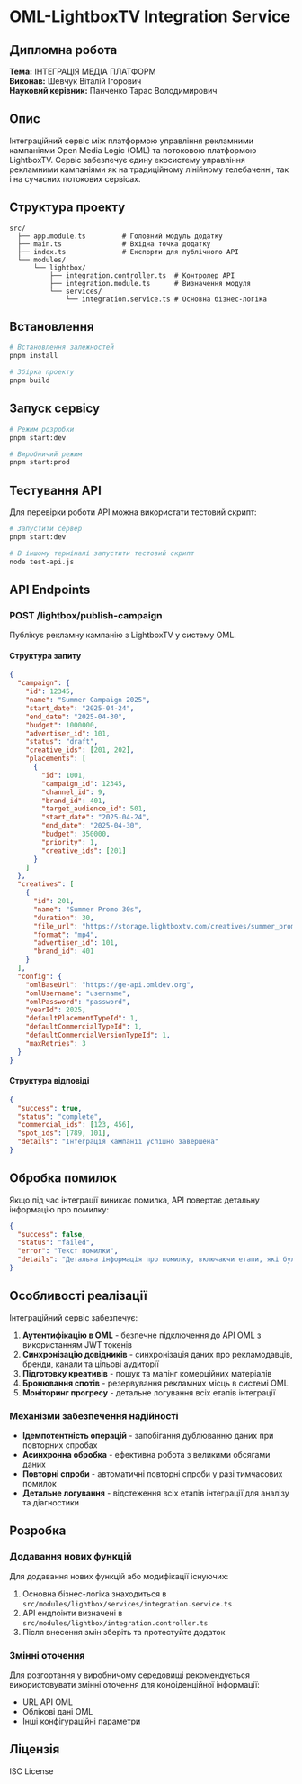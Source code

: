 # OML-LightboxTV Integration Service

## Дипломна робота
**Тема:** ІНТЕГРАЦІЯ МЕДІА ПЛАТФОРМ  
**Виконав:** Шевчук Віталій Ігорович  
**Науковий керівник:** Панченко Тарас Володимирович

## Опис

Інтеграційний сервіс між платформою управління рекламними кампаніями Open Media Logic (OML) та потоковою платформою LightboxTV. Сервіс забезпечує єдину екосистему управління рекламними кампаніями як на традиційному лінійному телебаченні, так і на сучасних потокових сервісах.

## Структура проекту

```
src/
  ├── app.module.ts         # Головний модуль додатку
  ├── main.ts               # Вхідна точка додатку
  ├── index.ts              # Експорти для публічного API
  └── modules/
      └── lightbox/
          ├── integration.controller.ts  # Контролер API
          ├── integration.module.ts      # Визначення модуля
          └── services/
              └── integration.service.ts # Основна бізнес-логіка
```

## Встановлення

```bash
# Встановлення залежностей
pnpm install

# Збірка проекту
pnpm build
```

## Запуск сервісу

```bash
# Режим розробки
pnpm start:dev

# Виробничий режим
pnpm start:prod
```

## Тестування API

Для перевірки роботи API можна використати тестовий скрипт:

```bash
# Запустити сервер
pnpm start:dev

# В іншому терміналі запустити тестовий скрипт
node test-api.js
```

## API Endpoints

### POST /lightbox/publish-campaign

Публікує рекламну кампанію з LightboxTV у систему OML.

#### Структура запиту

```json
{
  "campaign": {
    "id": 12345,
    "name": "Summer Campaign 2025",
    "start_date": "2025-04-24",
    "end_date": "2025-04-30",
    "budget": 1000000,
    "advertiser_id": 101,
    "status": "draft",
    "creative_ids": [201, 202],
    "placements": [
      {
        "id": 1001,
        "campaign_id": 12345,
        "channel_id": 9,
        "brand_id": 401,
        "target_audience_id": 501,
        "start_date": "2025-04-24",
        "end_date": "2025-04-30",
        "budget": 350000,
        "priority": 1,
        "creative_ids": [201]
      }
    ]
  },
  "creatives": [
    {
      "id": 201,
      "name": "Summer Promo 30s",
      "duration": 30,
      "file_url": "https://storage.lightboxtv.com/creatives/summer_promo_30s.mp4",
      "format": "mp4",
      "advertiser_id": 101,
      "brand_id": 401
    }
  ],
  "config": {
    "omlBaseUrl": "https://ge-api.omldev.org",
    "omlUsername": "username",
    "omlPassword": "password",
    "yearId": 2025,
    "defaultPlacementTypeId": 1,
    "defaultCommercialTypeId": 1,
    "defaultCommercialVersionTypeId": 1,
    "maxRetries": 3
  }
}
```

#### Структура відповіді

```json
{
  "success": true,
  "status": "complete",
  "commercial_ids": [123, 456],
  "spot_ids": [789, 101],
  "details": "Інтеграція кампанії успішно завершена"
}
```

## Обробка помилок

Якщо під час інтеграції виникає помилка, API повертає детальну інформацію про помилку:

```json
{
  "success": false,
  "status": "failed",
  "error": "Текст помилки",
  "details": "Детальна інформація про помилку, включаючи етапи, які були виконані до виникнення помилки"
}
```

## Особливості реалізації

Інтеграційний сервіс забезпечує:

1. **Аутентифікацію в OML** - безпечне підключення до API OML з використанням JWT токенів
2. **Синхронізацію довідників** - синхронізація даних про рекламодавців, бренди, канали та цільові аудиторії
3. **Підготовку креативів** - пошук та мапінг комерційних матеріалів
4. **Бронювання спотів** - резервування рекламних місць в системі OML
5. **Моніторинг прогресу** - детальне логування всіх етапів інтеграції

### Механізми забезпечення надійності

- **Ідемпотентність операцій** - запобігання дублюванню даних при повторних спробах
- **Асинхронна обробка** - ефективна робота з великими обсягами даних
- **Повторні спроби** - автоматичні повторні спроби у разі тимчасових помилок
- **Детальне логування** - відстеження всіх етапів інтеграції для аналізу та діагностики

## Розробка

### Додавання нових функцій

Для додавання нових функцій або модифікації існуючих:

1. Основна бізнес-логіка знаходиться в `src/modules/lightbox/services/integration.service.ts`
2. API ендпоінти визначені в `src/modules/lightbox/integration.controller.ts`
3. Після внесення змін зберіть та протестуйте додаток

### Змінні оточення

Для розгортання у виробничому середовищі рекомендується використовувати змінні оточення для конфіденційної інформації:

- URL API OML
- Облікові дані OML
- Інші конфігураційні параметри

## Ліцензія

ISC License
